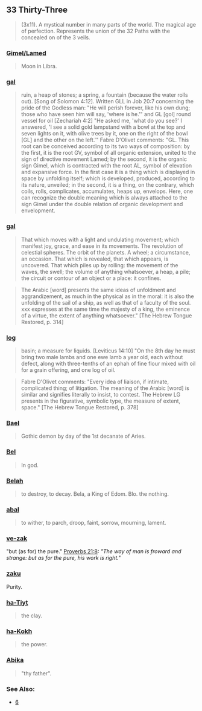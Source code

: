 ## 33 Thirty-Three
> (3x11). A mystical number in many parts of the world. The magical age of perfection. Represents the union of the 32 Paths with the concealed on of the 3 veils.

### [Gimel/Lamed](/keys/G-L)
> Moon in Libra.

### [gal](/keys/GL)
> ruin, a heap of stones; a spring, a fountain (because the water rolls out). [Song of Solomon 4:12]. Written GLL in Job 20:7 concerning the pride of the Godless man: "He will perish forever, like his own dung; those who have seen him will say, 'where is he.'" and GL [gol] round vessel for oil [Zechariah 4:2] "He asked me, 'what do you see?' I answered, 'I see a solid gold lampstand with a bowl at the top and seven lights on it, with olive trees by it, one on the right of the bowl [GL] and the other on the left.'" Fabre D'Olivet comments: "GL. This root can be conceived according to its two ways of composition: by the first, it is the root GV, symbol of all organic extension, united to the sign of directive movement Lamed; by the second, it is the organic sign Gimel, which is contracted with the root AL, symbol of elevation and expansive force. In the first case it is a thing which is displayed in space by unfolding itself; which is developed, produced, according to its nature, unveiled; in the second, it is a thing, on the contrary, which coils, rolls, complicates, accumulates, heaps up, envelops. Here, one can recognize the double meaning which is always attached to the sign Gimel under the double relation of organic development and envelopment.

### [gal](/keys/GL)
> That which moves with a light and undulating movement; which manifest joy, grace, and ease in its movements. The revolution of celestial spheres. The orbit of the planets. A wheel; a circumstance, an occasion. That which is revealed, that which appears, is uncovered. That which piles up by rolling: the movement of the waves, the swell; the volume of anything whatsoever, a heap, a pile; the circuit or contour of an object or a place: it confines.

> The Arabic [word] presents the same ideas of unfoldment and aggrandizement, as much in the physical as in the moral: it is also the unfolding of the sail of a ship, as well as that of a faculty of the soul. xxx expresses at the same time the majesty of a king, the eminence of a virtue, the extent of anything whatsoever." [The Hebrew Tongue Restored, p. 314]

### [log](/keys/LG)
> basin; a measure for liquids. [Leviticus 14:10] "On the 8th day he must bring two male lambs and one ewe lamb a year old, each without defect, along with three-tenths of an ephah of fine flour mixed with oil for a grain offering, and one log of oil.

> Fabre D'Olivet comments: "Every idea of liaison, if intimate, complicated thing; of litigation. The meaning of the Arabic [word] is similar and signifies literally to insist, to contest. The Hebrew LG presents in the figurative, symbolic type, the measure of extent, space." [The Hebrew Tongue Restored, p. 378]

### [Bael](/keys/BAL)
> Gothic demon by day of the 1st decanate of Aries.

### [Bel](/keys/BAL)
> In god.

### [Belah](/keys/BLA)
> to destroy, to decay. Bela, a King of Edom. Blo. the nothing.

### [abal](/keys/ABL)
> to wither, to parch, droop, faint, sorrow, mourning, lament.

### [ve-zak](/keys/V-ZK)
"but (as for) the pure." [Proverbs 21:8](http://biblehub.com/proverbs/21-8.htm): *"The way of man is froward and strange: but as for the pure, his work is right."*

### [zaku](/keys/ZKV)
Purity.

### [ha-Tiyt](/keys/H-TIT)
> the clay.

### [ha-Kokh](/keys/H-KCh)
> the power.

### [Abika](/keys/ABIK)
> "thy father".

### See Also:

- [6](6)